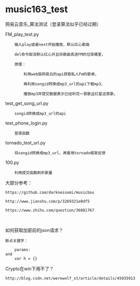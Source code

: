 # music163_test
网易云音乐_算法测试（登录算法似乎已经过期）

FM_play_test.py

		输入play或者next开始播放，默认红心歌曲
		
		del命令取消默认红心并且将歌曲丢进FM的垃圾桶里，
		
		原理：
		
			利用web版网易云的api获取私人Fm的歌单，
		
			再利用songid转换成mp3_url的api下载mp3，
		
			播放mp3并提交数据表示已经听完一首歌且红星这首歌，
		

test_get_song_url.py

		songid转换成mp3_url的api
		
test_phone_login.py

		登录函数
		
tornado_test_url.py

		将songid转换成mp3_url，再套用tornado框架反馈
		
100.py

		利用提交函数刷听歌量

大部分参考：

	https://github.com/darknessomi/musicbox
	
	http://www.jianshu.com/p/3269321e0df5
	
	https://www.zhihu.com/question/36081767
	
  
	
如何获取加密前的json请求？

	断点关键字：
	
		params:
	and
		var h = {}
		
Crypto在win下用不了？

	http://blog.csdn.net/werewolf_st/article/details/45935913
